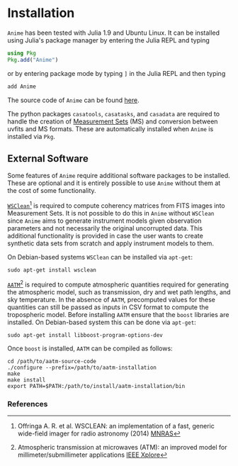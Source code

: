 # Installation

`Anime` has been tested with Julia 1.9 and Ubuntu Linux. It can be installed using Julia's package manager by entering the Julia REPL and typing
```julia
using Pkg
Pkg.add("Anime")
```
or by entering package mode by typing `]` in the Julia REPL and then typing
```julia
add Anime
```
The source code of `Anime` can be found [here](https://github.com/iniyannatarajan/Anime.jl).

The python packages `casatools`, `casatasks`, and `casadata` are required to handle the creation of [Measurement Sets](https://casa.nrao.edu/Memos/229.html) (MS) and conversion between uvfits and MS formats. These are automatically installed when `Anime` is installed via `Pkg`.

## External Software

Some features of `Anime` require additional software packages to be installed. These are optional and it is entirely possible to use `Anime` without them at the cost of some functionality.

[`WSClean`](https://wsclean.readthedocs.io/en/latest/)[^1] is required to compute coherency matrices from FITS images into Measurement Sets. It is not possible to do this in `Anime` without `WSClean` since `Anime` aims to generate instrument models given observation parameters and not necessarily the original uncorrupted data. This additional functionality is provided in case the user wants to create synthetic data sets from scratch and apply instrument models to them.

On Debian-based systems `WSClean` can be installed via `apt-get`:
```console
sudo apt-get install wsclean
```

[`AATM`](https://www.mrao.cam.ac.uk/~bn204/alma/atmomodel.html#aatm-download)[^2] is required to compute atmospheric quantities required for generating the atmospheric model, such as transmission, dry and wet path lengths, and sky temperature. In the absence of `AATM`, precomputed values for these quantities can still be passed as inputs in CSV format to compute the tropospheric model. Before installing `AATM` ensure that the `boost` libraries are installed. On Debian-based system this can be done via `apt-get`:
```console
sudo apt-get install libboost-program-options-dev
```
Once `boost` is installed, `AATM` can be compiled as follows:
```console
cd /path/to/aatm-source-code
./configure --prefix=/path/to/aatm-installation
make
make install
export PATH=$PATH:/path/to/install/aatm-installation/bin
```

### References
[^1]: Offringa A. R. et al. WSCLEAN: an implementation of a fast, generic wide-field imager for radio astronomy (2014) [MNRAS](https://academic.oup.com/mnras/article/444/1/606/1010067)
[^2]: Atmospheric transmission at microwaves (ATM): an improved model for millimeter/submillimeter applications [IEEE Xplore](https://ieeexplore.ieee.org/document/982447)
